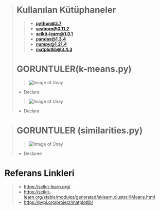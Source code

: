 ># Kullanılan Kütüphaneler
>>* **python@3.7**
>>* **seaborn@0.11.2**
>>* **scikit-learn@1.0.1**
>>* **pandas@1.3.4**
>>* **numpy@1.21.4**
>>* **matplotlib@3.4.3**
># GORUNTULER(k-means.py)
>>![Image of Onay](https://i.hizliresim.com/dacmeu7.jpg)
>* Declare
>>![Image of Onay](https://i.hizliresim.com/s85gzq9.jpg)
>* Declare

># GORUNTULER (similarities.py)
>>![Image of Onay](https://i.hizliresim.com/nxachbl.jpg)
>* Declaree

# Referans Linkleri
>* https://scikit-learn.org/
>* https://scikit-learn.org/stable/modules/generated/sklearn.cluster.KMeans.html
>* https://pypi.org/project/matplotlib/

#

 